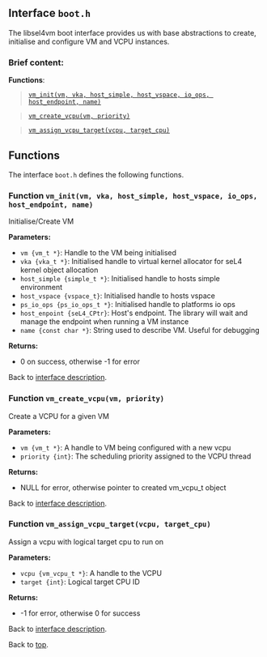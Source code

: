 <!--
     Copyright 2020, Data61, CSIRO (ABN 41 687 119 230)

     SPDX-License-Identifier: CC-BY-SA-4.0
-->

## Interface `boot.h`

The libsel4vm boot interface provides us with base abstractions to create, initialise and configure VM and VCPU instances.

### Brief content:

**Functions**:

> [`vm_init(vm, vka, host_simple, host_vspace, io_ops, host_endpoint, name)`](#function-vm_initvm-vka-host_simple-host_vspace-io_ops-host_endpoint-name)

> [`vm_create_vcpu(vm, priority)`](#function-vm_create_vcpuvm-priority)

> [`vm_assign_vcpu_target(vcpu, target_cpu)`](#function-vm_assign_vcpu_targetvcpu-target_cpu)


## Functions

The interface `boot.h` defines the following functions.

### Function `vm_init(vm, vka, host_simple, host_vspace, io_ops, host_endpoint, name)`

Initialise/Create VM

**Parameters:**

- `vm {vm_t *}`: Handle to the VM being initialised
- `vka {vka_t *}`: Initialised handle to virtual kernel allocator for seL4 kernel object allocation
- `host_simple {simple_t *}`: Initialised handle to hosts simple environment
- `host_vspace {vspace_t}`: Initialised handle to hosts vspace
- `ps_io_ops {ps_io_ops_t *}`: Initialised handle to platforms io ops
- `host_enpoint {seL4_CPtr}`: Host's endpoint. The library will wait and manage the endpoint when running a VM instance
- `name {const char *}`: String used to describe VM. Useful for debugging

**Returns:**

- 0 on success, otherwise -1 for error

Back to [interface description](#interface-booth).

### Function `vm_create_vcpu(vm, priority)`

Create a VCPU for a given VM

**Parameters:**

- `vm {vm_t *}`: A handle to VM being configured with a new vcpu
- `priority {int}`: The scheduling priority assigned to the VCPU thread

**Returns:**

- NULL for error, otherwise pointer to created vm_vcpu_t object

Back to [interface description](#interface-booth).

### Function `vm_assign_vcpu_target(vcpu, target_cpu)`

Assign a vcpu with logical target cpu to run on

**Parameters:**

- `vcpu {vm_vcpu_t *}`: A handle to the VCPU
- `target {int}`: Logical target CPU ID

**Returns:**

- -1 for error, otherwise 0 for success

Back to [interface description](#interface-booth).


Back to [top](#).

